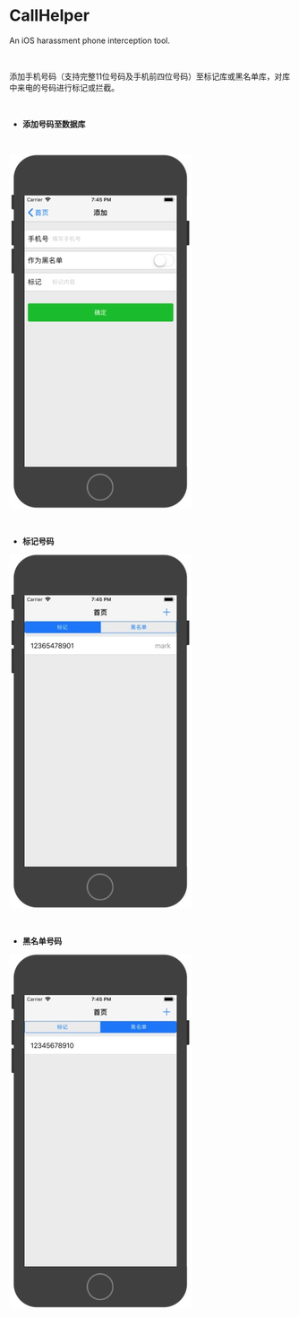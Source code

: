 # CallHelper
An iOS harassment phone interception tool.

&ensp;

添加手机号码（支持完整11位号码及手机前四位号码）至标记库或黑名单库，对库中来电的号码进行标记或拦截。

&ensp;

- **添加号码至数据库**

&ensp;

![Add](https://github.com/fawks96/CallHelper/blob/master/Demo%20pictures/Add.jpeg)

&ensp;

- **标记号码**

![LabelNumber](https://github.com/fawks96/CallHelper/blob/master/Demo%20pictures/LabelNumber.jpeg)

&ensp;

- **黑名单号码**

![Blacklist](https://github.com/fawks96/CallHelper/blob/master/Demo%20pictures/Blacklist.jpeg)

